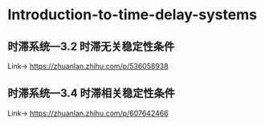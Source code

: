 # Introduction-to-time-delay-systems

## 时滞系统—3.2 时滞无关稳定性条件
Link-> https://zhuanlan.zhihu.com/p/536058938

## 时滞系统—3.4 时滞相关稳定性条件
Link-> https://zhuanlan.zhihu.com/p/607642466
